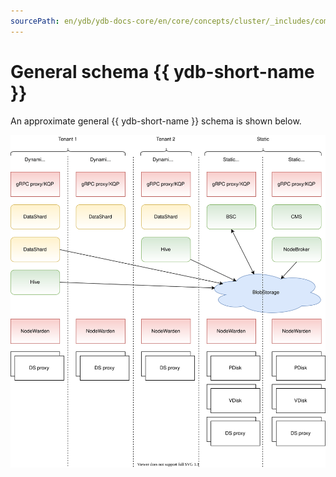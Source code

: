 ```yaml
---
sourcePath: en/ydb/ydb-docs-core/en/core/concepts/cluster/_includes/common_scheme_ydb/intro.md
---
```

# General schema {{ ydb-short-name }}

An approximate general {{ ydb-short-name }} schema is shown below.

![General schema](../../_assets/BS_overview.svg)

